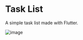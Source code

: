 # Task List
A simple task list made with Flutter.

![image](https://user-images.githubusercontent.com/54048350/83337155-7f6b8f80-a28f-11ea-8c40-c1a2ed2370db.png)
